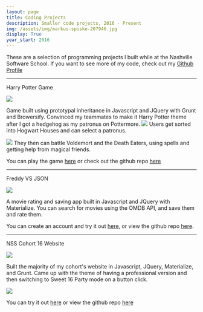 ```yaml
---
layout: page
title: Coding Projects
description: Smaller code projects, 2016 - Present
img: /assets/img/markus-spiske-207946.jpg
display: True
year_start: 2016
---
```


These are a selection of programming projects I built while at the Nashville Software School. If you want to see more of my code, check out my [Github Profile](https://github.com/ZoeLeBlanc)

****
Harry Potter Game

<img src="{{ site.baseurl }}/assets/img/harrypotter1.png" id="project_img" />

Game built using prototypal inheritance in Javascript and JQuery with Grunt and Browersify. Convinced my teammates to make it Harry Potter theme after I got a hedgehog as my patronus on Pottermore.
<img src="{{ site.baseurl }}/assets/img/harrypotter2.png" id="project_img" />
Users get sorted into Hogwart Houses and can select a patronus.

<img src="{{ site.baseurl }}/assets/img/harrypotter3.png" id="project_img" />
They then can battle Voldemort and the Death Eaters, using spells and getting help from magical friends.

You can play the game [here](http://zoeleblanc.com/hogwarts-game/) or check out the github repo [here](https://github.com/ZoeLeBlanc/hogwarts-game)


****
Freddy VS JSON

<img src="{{ site.baseurl }}/assets/img/freddy_v_json.gif" id="project_img" />

A movie rating and saving app built in Javascript and JQuery with Materialize. You can search for movies using the OMDB API, and save them and rate them.

You can create an account and try it out [here](https://freddy-vs-json.firebaseapp.com/), or view the github repo [here](https://github.com/ZoeLeBlanc/movie-history-freddie-vs-json).

****
NSS Cohort 16 Website

<img src="{{ site.baseurl }}/assets/img/cohort16pro.png" id="project_img" />

Built the majority of my cohort's website in Javascript, JQuery, Materialize, and Grunt. Came up with the theme of having a professional version and then switching to Sweet 16 Party mode on a button click.

<img src="{{ site.baseurl }}/assets/img/cohort16party.png" id="project_img" />

You can try it out [here](http://www.cohort16.com/) or view the github repo [here](https://github.com/ZoeLeBlanc/cohort-16-website)
